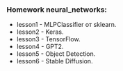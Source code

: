 ### Homework neural_networks:

*   lesson1 - MLPClassifier от sklearn.
*   lesson2 - Keras.
*   lesson3 - TensorFlow.
*   lesson4 - GPT2.
*   lesson5 - Object Detection.
*   lesson6 - Stable Diffusion.
